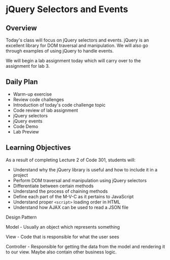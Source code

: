 # jQuery Selectors and Events

## Overview

Today's class will focus on jQuery selectors and events. jQuery is an excellent library for DOM traversal and manipulation. We will also go through examples of using jQuery to handle events.

We will begin a lab assignment today which will carry over to the assignment for lab 3.

## Daily Plan

- Warm-up exercise
- Review code challenges
- Introduction of today's code challenge topic
- Code review of lab assignment
- jQuery selectors
- jQuery events
- Code Demo
- Lab Preview

## Learning Objectives

As a result of completing Lecture 2 of Code 301, students will:

- Understand why the jQuery library is useful and how to include it in a project
- Perform DOM traversal and manipulation using jQuery selectors
- Differentiate between certain methods
- Understand the process of chaining methods
- Define each part of the M-V-C as it pertains to JavaScript
- Understand proper `<script>` loading order in HTML
- Understand how AJAX can be used to read a JSON file

Design Pattern

Model - Usually an object which represents something

View - Code that is responsible for what the user sees

Controller - Responsible for getting the data from the model and rendering it to our view. Maybe also contain other business logic.
